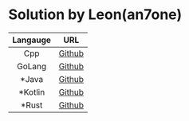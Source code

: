 # Solution by Leon(an7one)

| Langauge |                                 URL                                  |
| :------: | :------------------------------------------------------------------: |
|   Cpp    |  [Github](https://github.com/An7One/leetcode-solutions-cpp-an7one)   |
|  GoLang  | [Github](https://github.com/An7One/leetcode-solutions-golang-an7one) |
|  \*Java  |  [Github](https://github.com/An7One/leetcode-solutions-java-an7one)  |
| \*Kotlin | [Github](https://github.com/An7One/leetcode-solutions-kotlin-an7one) |
|  \*Rust  |        [Github](https://github.com/An7One/lc_soln_rust_leon)         |
